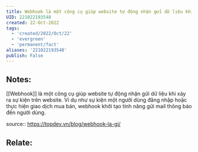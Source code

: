 ```yaml
---
title: Webhook là một công cụ giúp website tự động nhận gửi dữ liệu khi xảy ra sự kiện trên website
UID: 221022193548
created: 22-Oct-2022
tags:
  - 'created/2022/Oct/22'
  - 'evergreen'
  - 'permanent/fact'
aliases: '221022193548'
publish: False
---
```

## Notes:
[[Webhook]] là một công cụ giúp website tự động nhận gửi dữ liệu khi xảy ra sự kiện trên website. Ví dụ như sự kiện một người dùng đăng nhập hoặc thực hiện giao dịch mua bán, webhook khởi tạo tính năng gửi mail thông báo đến người dùng.

source:: https://topdev.vn/blog/webhook-la-gi/

## Relate:
